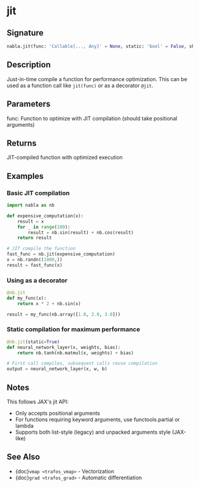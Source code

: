 # jit

## Signature

```python
nabla.jit(func: 'Callable[..., Any]' = None, static: 'bool' = False, show_graph: 'bool' = False) -> 'Callable[..., Any]'
```

## Description

Just-in-time compile a function for performance optimization.
This can be used as a function call like `jit(func)` or as a decorator `@jit`.


## Parameters

func: Function to optimize with JIT compilation (should take positional arguments)


## Returns

JIT-compiled function with optimized execution


## Examples

### Basic JIT compilation

```python
import nabla as nb

def expensive_computation(x):
    result = x
    for _ in range(100):
        result = nb.sin(result) + nb.cos(result)
    return result

# JIT compile the function
fast_func = nb.jit(expensive_computation)
x = nb.randn((1000,))
result = fast_func(x)
```

### Using as a decorator

```python
@nb.jit
def my_func(x):
    return x * 2 + nb.sin(x)

result = my_func(nb.array([1.0, 2.0, 3.0]))
```

### Static compilation for maximum performance

```python
@nb.jit(static=True)
def neural_network_layer(x, weights, bias):
    return nb.tanh(nb.matmul(x, weights) + bias)

# First call compiles, subsequent calls reuse compilation
output = neural_network_layer(x, w, b)
```

## Notes

This follows JAX's jit API:

* Only accepts positional arguments
* For functions requiring keyword arguments, use functools.partial or lambda
* Supports both list-style (legacy) and unpacked arguments style (JAX-like)


## See Also

- {doc}`vmap <trafos_vmap>` - Vectorization
- {doc}`grad <trafos_grad>` - Automatic differentiation

